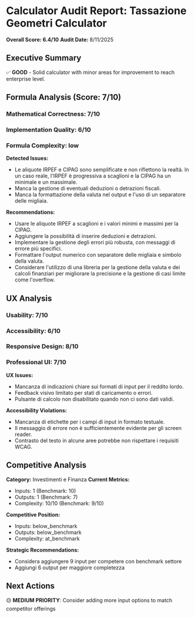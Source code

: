# Calculator Audit Report: Tassazione Geometri Calculator

**Overall Score: 6.4/10**
**Audit Date:** 8/11/2025

## Executive Summary

✅ **GOOD** - Solid calculator with minor areas for improvement to reach enterprise level.

## Formula Analysis (Score: 7/10)

### Mathematical Correctness: 7/10
### Implementation Quality: 6/10
### Formula Complexity: low

**Detected Issues:**
- Le aliquote IRPEF e CIPAG sono semplificate e non riflettono la realtà. In un caso reale, l'IRPEF è progressiva a scaglioni e la CIPAG ha un minimale e un massimale.
- Manca la gestione di eventuali deduzioni o detrazioni fiscali.
- Manca la formattazione della valuta nel output e l'uso di un separatore delle migliaia.

**Recommendations:**
- Usare le aliquote IRPEF a scaglioni e i valori minimi e massimi per la CIPAG.
- Aggiungere la possibilità di inserire deduzioni e detrazioni.
- Implementare la gestione degli errori più robusta, con messaggi di errore più specifici.
- Formattare l'output numerico con separatore delle migliaia e simbolo della valuta.
- Considerare l'utilizzo di una libreria per la gestione della valuta e dei calcoli finanziari per migliorare la precisione e la gestione di casi limite come l'overflow.

## UX Analysis

### Usability: 7/10
### Accessibility: 6/10  
### Responsive Design: 8/10
### Professional UI: 7/10

**UX Issues:**
- Mancanza di indicazioni chiare sui formati di input per il reddito lordo.
- Feedback visivo limitato per stati di caricamento o errori.
- Pulsante di calcolo non disabilitato quando non ci sono dati validi.

**Accessibility Violations:**
- Mancanza di etichette per i campi di input in formato testuale.
- Il messaggio di errore non è sufficientemente evidente per gli screen reader.
- Contrasto del testo in alcune aree potrebbe non rispettare i requisiti WCAG.

## Competitive Analysis

**Category:** Investimenti e Finanza
**Current Metrics:**
- Inputs: 1 (Benchmark: 10)
- Outputs: 1 (Benchmark: 7)
- Complexity: 10/10 (Benchmark: 9/10)

**Competitive Position:**
- Inputs: below_benchmark
- Outputs: below_benchmark  
- Complexity: at_benchmark

**Strategic Recommendations:**
- Considera aggiungere 9 input per competere con benchmark settore
- Aggiungi 6 output per maggiore completezza

## Next Actions

🟡 **MEDIUM PRIORITY**: Consider adding more input options to match competitor offerings

